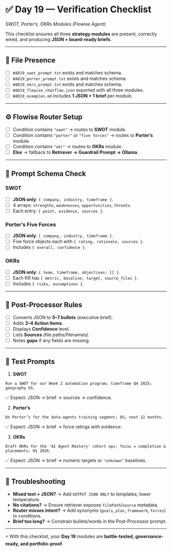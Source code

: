 # ✅ Day 19 — Verification Checklist

*SWOT, Porter’s, OKRs Modules (Flowise Agent)*

This checklist ensures all three **strategy modules** are present, correctly wired, and producing **JSON + board-ready briefs**.

---

## 📂 File Presence

* [ ] `W4D19_swot_prompt.txt` exists and matches schema.
* [ ] `W4D19_porter_prompt.txt` exists and matches schema.
* [ ] `W4D19_okrs_prompt.txt` exists and matches schema.
* [ ] `W4D19_flowise_chatflow.json` exported with all three modules.
* [ ] `W4D19_examples.md` includes **1 JSON + 1 brief** per module.

---

## ⚙️ Flowise Router Setup

* [ ] Condition contains `"swot"` → routes to **SWOT** module.
* [ ] Condition contains `"porter"` or `"five forces"` → routes to **Porter’s** module.
* [ ] Condition contains `"okr"` → routes to **OKRs** module.
* [ ] **Else** → fallback to **Retriever → Guardrail Prompt → Ollama**.

---

## 📝 Prompt Schema Check

### SWOT

* [ ] **JSON only**: `{ company, industry, timeframe }`.
* [ ] 4 arrays: `strengths`, `weaknesses`, `opportunities`, `threats`.
* [ ] Each entry: `{ point, evidence, sources }`.

### Porter’s Five Forces

* [ ] **JSON only**: `{ company, industry, timeframe }`.
* [ ] Five force objects each with `{ rating, rationale, sources }`.
* [ ] Includes `{ overall, confidence }`.

### OKRs

* [ ] **JSON only**: `{ team, timeframe, objectives: [] }`.
* [ ] Each KR has `{ metric, baseline, target, source_files }`.
* [ ] Includes `{ risks, assumptions }`.

---

## 🎯 Post-Processor Rules

* [ ] Converts JSON to **5–7 bullets** (executive brief).
* [ ] Adds **2–4 Action Items**.
* [ ] Displays **Confidence** level.
* [ ] Lists **Sources** (file paths/filenames).
* [ ] Notes **gaps** if any fields are missing.

---

## 🧪 Test Prompts

1. **SWOT**

```
Run a SWOT for our Week 2 automation program; timeframe Q4 2025; geography US.
```

✅ Expect: JSON → brief → sources → confidence.

2. **Porter’s**

```
Do Porter’s for the data-agents training segment; US; next 12 months.
```

✅ Expect: JSON → brief → force ratings with evidence.

3. **OKRs**

```
Draft OKRs for the 'AI Agent Mastery' cohort ops; focus = completion & placements; H1 2026.
```

✅ Expect: JSON → brief → numeric targets or `"unknown"` baselines.

---

## 🧰 Troubleshooting

* **Mixed text + JSON?** → Add `OUTPUT JSON ONLY` to templates; lower temperature.
* **No citations?** → Ensure retriever exposes `filePath`/`source` metadata.
* **Router misses intent?** → Add synonyms (`goals`, `plan`, `framework`, `forces`) to conditions.
* **Brief too long?** → Constrain bullets/words in the Post-Processor prompt.

---

⚡ With this checklist, your **Day 19** modules are **battle-tested, governance-ready, and portfolio-proof**.


